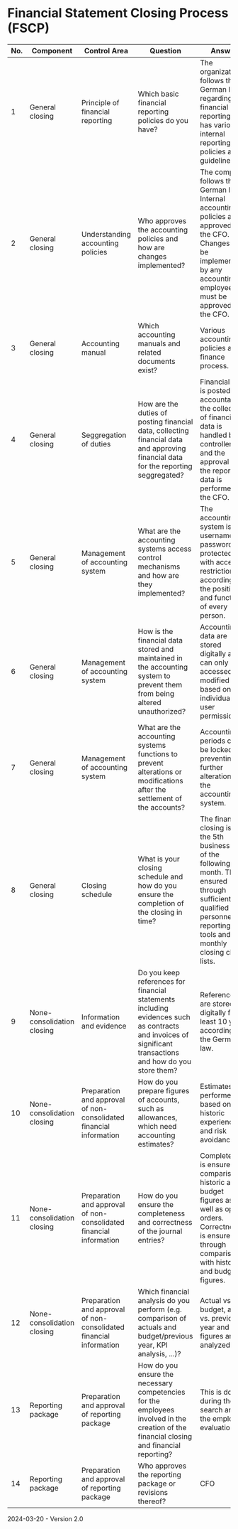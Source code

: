 # Financial Statement Closing Process (FSCP)

| No.  | Component                  | Control Area                                                 | Question                                                     | Answer                                                       | Evidences                                                    |
| ---- | -------------------------- | ------------------------------------------------------------ | ------------------------------------------------------------ | ------------------------------------------------------------ | ------------------------------------------------------------ |
| 1    | General closing            | Principle of financial reporting                             | Which basic financial reporting policies do you have?        | The organization follows the German law regarding financial reporting and has various internal reporting policies and guidelines. | Financial laws (i.e. HGB, AO, Ustg, ...)<br />Policies: [Accounting](https://github.com/Karaka-Management/Organization-Guide/tree/master/Policies%20%26%20Guidelines/Accounting)<br />Process: [Finance](https://github.com/Karaka-Management/Organization-Guide/blob/master/Processes/06_Finance.md) |
| 2    | General closing            | Understanding accounting policies                            | Who approves the accounting policies and how are changes implemented? | The company follows the German laws. Internal accounting policies are approved by the CFO. Changes can be implemented by any accounting employee but must be approved by the CFO. | Financial laws (i.e. HGB, AO, Ustg, ...)<br />Policies: [Accounting](https://github.com/Karaka-Management/Organization-Guide/tree/master/Policies%20%26%20Guidelines/Accounting) |
| 3    | General closing            | Accounting manual                                            | Which accounting manuals and related documents exist?        | Various accounting policies and a finance process.           | Policies: [Accounting](https://github.com/Karaka-Management/Organization-Guide/tree/master/Policies%20%26%20Guidelines/Accounting)<br />Process: [Finance](https://github.com/Karaka-Management/Organization-Guide/blob/master/Processes/06_Finance.md)                   |
| 4    | General closing            | Seggregation of duties                                       | How are the duties of posting financial data, collecting financial data and approving financial data for the reporting seggregated? | Financial data is posted by accountants, the collection of financial data is handled by controllers and the approval of the reporting data is performed by the CFO. | Process: [Finance](https://github.com/Karaka-Management/Organization-Guide/blob/master/Processes/06_Finance.md)                                             |
| 5    | General closing            | Management of accounting system                              | What are the accounting systems access control mechanisms and how are they implemented? | The accounting system is username and password protected with access restrictions according to the position and function of every person. | [ITGC](https://github.com/Karaka-Management/Organization-Guide/blob/master/Processes/Quality%20Management/COSO/ITGC.md)                                                         |
| 6    | General closing            | Management of accounting system                              | How is the financial data stored and maintained in the accounting system to prevent them from being altered unauthorized? | Accounting data are stored digitally and can only be accessed and modified based on individual user permissions. | [ITGC](https://github.com/Karaka-Management/Organization-Guide/blob/master/Processes/Quality%20Management/COSO/ITGC.md)                                                         |
| 7    | General closing            | Management of accounting system                              | What are the accounting systems functions to prevent alterations or modifications after the settlement of the accounts? | Accounting periods can be locked preventing further alterations in the accounting system. | Screenshot                                                   |
| 8    | General closing            | Closing schedule                                             | What is your closing schedule and how do you ensure the completion of the closing in time? | The financial closing is on the 5th business day of the following month. This is ensured through sufficient qualified personnel, reporting tools and monthly closing check lists. | Process: [Finance](https://github.com/Karaka-Management/Organization-Guide/blob/master/Processes/06_Finance.md)<br />[Checklists](https://github.com/Karaka-Management/Organization-Guide/tree/master/Processes/Finance/Financial%20Closing)                             |
| 9    | None-consolidation closing | Information and evidence                                     | Do you keep references for financial statements including evidences such as contracts and invoices of significant transactions and how do you store them? | References are stored digitally for at least 10 years according to the German law. | see Archive                                                  |
| 10   | None-consolidation closing | Preparation and approval of non-consolidated financial information | How do you prepare figures of accounts, such as allowances, which need accounting estimates? | Estimates are performed based on historic experiences and risk avoidance. | Guidelines: [Provisions](https://github.com/Karaka-Management/Organization-Guide/blob/master/Policies%20%26%20Guidelines/Accounting/Provisions.md)                                       |
| 11   | None-consolidation closing | Preparation and approval of non-consolidated financial information | How do you ensure the completeness and correctness of the journal entries? | Completeness is ensured by comparison to historic and budget figures as well as open orders. Correctness is ensured through comparison with historic and budget figures. | Process: [Finance](https://github.com/Karaka-Management/Organization-Guide/blob/master/Processes/06_Finance.md)                                             |
| 12   | None-consolidation closing | Preparation and approval of non-consolidated financial information | Which financial analysis do you perform (e.g. comparison of actuals and budget/previous year, KPI analysis, ...)? | Actual vs. budget, actual vs. previous year and KPI figures are analyzed. | Process: [Finance](https://github.com/Karaka-Management/Organization-Guide/blob/master/Processes/06_Finance.md)                                             |
| 13   | Reporting package          | Preparation and approval of reporting package                | How do you ensure the necessary competencies for the employees involved in the creation of the financial closing and financial reporting? | This is done during the HR search and the employee evaluation. | [Job description](https://github.com/Karaka-Management/Organization-Guide/tree/master/Processes/HR/Job%20Descriptions)<br />[Employee Evaluation Form](https://github.com/Karaka-Management/Organization-Guide/blob/master/Processes/HR/Evaluation%20Forms/Employee%20Evaluation%20Form.md)                |
| 14   | Reporting package          | Preparation and approval of reporting package                | Who approves the reporting package or revisions thereof?     | CFO                                                          |                                                              |

2024-03-20 - Version 2.0
